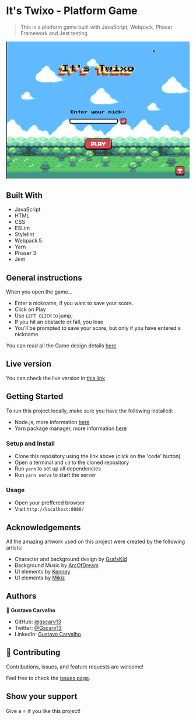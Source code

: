 # It's Twixo - Platform Game

> This is a platform game built with JavaScript, Webpack, Phaser Framework and Jest testing

![](demo/demo2.gif)

## Built With

- JavaScript
- HTML
- CSS
- ESLint
- Stylelint
- Webpack 5
- Yarn
- Phaser 3
- Jest

## General instructions

When you open the game... 

- Enter a nickname, if you want to save your score.
- Click on Play
- Use `LEFT CLICK` to jump;
- If you hit an obstacle or fall, you lose
- You'll be prompted to save your score, but only if you have entered a nickname.

You can read all the Game design details [here](./demo/GDD.md)

## Live version

You can check the live version in [this link](https://sleepy-jepsen-2ce943.netlify.app/)

## Getting Started

To run this project locally, make sure you have the following installed:

- Node.js, more information [here](https://nodejs.org/en/)
- Yarn package manager, more information [here](https://yarnpkg.com/)

### Setup and Install

- Clone this repository using the link above (click on the 'code' button)
- Open a terminal and `cd` to the cloned repository
- Run `yarn` to set up all dependencies
- Run `yarn serve` to start the server

### Usage

- Open your preffered browser
- Visit `http://localhost:8080/`

## Acknowledgements

All the amazing artwork used on this project were created by the following artists:

- Character and background design by [GrafxKid](https://grafxkid.itch.io/)
- Background Music by [ArcOfDream](https://arcofdream.itch.io/monolith-ost)
- UI elements by [Kenney](https://opengameart.org/content/game-icons)
- UI elements by [Mikiz](https://mikiz.itch.io/buttons-pack-46-buttons)

## Authors

👤 **Gustavo Carvalho**

- GitHub: [@gscarv13](https://github.com/gscarv13)
- Twitter: [@Gscarv13](https://twitter.com/Gscarv13)
- LinkedIn: [Gustavo Carvalho](www.linkedin.com/in/gscarv13)

## 🤝 Contributing

Contributions, issues, and feature requests are welcome!

Feel free to check the [issues page](https://github.com/gscarv13/its-twixo/issues).

## Show your support

Give a ⭐️ if you like this project!
